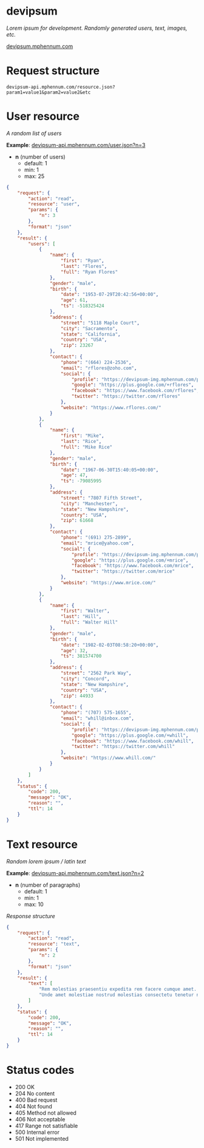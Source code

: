# devipsum

_Lorem ipsum for development. Randomly generated users, text, images, etc._

[devipsum.mphennum.com](https://devipsum.mphennum.com/)

# Request structure

```
devipsum-api.mphennum.com/resource.json?param1=value1&param2=value2&etc
```

# User resource

_A random list of users_

__Example__: [devipsum-api.mphennum.com/user.json?n=3](https://devipsum-api.mphennum.com/user.json?n=3)

- __n__ (number of users)
	- default: 1
	- min: 1
	- max: 25

```json
{
	"request": {
		"action": "read",
		"resource": "user",
		"params": {
			"n": 3
		},
		"format": "json"
	},
	"result": {
		"users": [
			{
				"name": {
					"first": "Ryan",
					"last": "Flores",
					"full": "Ryan Flores"
				},
				"gender": "male",
				"birth": {
					"date": "1953-07-29T20:42:56+00:00",
					"age": 61,
					"ts": -518325424
				},
				"address": {
					"street": "5118 Maple Court",
					"city": "Sacramento",
					"state": "California",
					"country": "USA",
					"zip": 23267
				},
				"contact": {
					"phone": "(664) 224-2536",
					"email": "rflores@zoho.com",
					"social": {
						"profile": "https://devipsum-img.mphennum.com/profile/male-35.png",
						"google": "https://plus.google.com/+rflores",
						"facebook": "https://www.facebook.com/rflores",
						"twitter": "https://twitter.com/rflores"
					},
					"website": "https://www.rflores.com/"
				}
			},
			{
				"name": {
					"first": "Mike",
					"last": "Rice",
					"full": "Mike Rice"
				},
				"gender": "male",
				"birth": {
					"date": "1967-06-30T15:40:05+00:00",
					"age": 47,
					"ts": -79085995
				},
				"address": {
					"street": "7807 Fifth Street",
					"city": "Manchester",
					"state": "New Hampshire",
					"country": "USA",
					"zip": 61668
				},
				"contact": {
					"phone": "(691) 275-2899",
					"email": "mrice@yahoo.com",
					"social": {
						"profile": "https://devipsum-img.mphennum.com/profile/male-34.png",
						"google": "https://plus.google.com/+mrice",
						"facebook": "https://www.facebook.com/mrice",
						"twitter": "https://twitter.com/mrice"
					},
					"website": "https://www.mrice.com/"
				}
			},
			{
				"name": {
					"first": "Walter",
					"last": "Hill",
					"full": "Walter Hill"
				},
				"gender": "male",
				"birth": {
					"date": "1982-02-03T08:58:20+00:00",
					"age": 32,
					"ts": 381574700
				},
				"address": {
					"street": "2562 Park Way",
					"city": "Concord",
					"state": "New Hampshire",
					"country": "USA",
					"zip": 44933
				},
				"contact": {
					"phone": "(707) 575-1655",
					"email": "whill@inbox.com",
					"social": {
						"profile": "https://devipsum-img.mphennum.com/profile/male-9.png",
						"google": "https://plus.google.com/+whill",
						"facebook": "https://www.facebook.com/whill",
						"twitter": "https://twitter.com/whill"
					},
					"website": "https://www.whill.com/"
				}
			}
		]
	},
	"status": {
		"code": 200,
		"message": "OK",
		"reason": "",
		"ttl": 14
	}
}
```

# Text resource

_Random lorem ipsum / latin text_

__Example__: [devipsum-api.mphennum.com/text.json?n=2](https://devipsum-api.mphennum.com/text.json?n=2)

- __n__ (number of paragraphs)
	- default: 1
	- min: 1
	- max: 10

_Response structure_
```json
{
	"request": {
		"action": "read",
		"resource": "text",
		"params": {
			"n": 2
		},
		"format": "json"
	},
	"result": {
		"text": [
			"Rem molestias praesentiu expedita rem facere cumque amet. Expedita facere irure provident quod nihil distinctio voluptatib. Placeat ex a saepe corrupti provident. Deserunt provident excepturi. Voluptate dolor quibusdam voluptatib corrupti hic optio repellat.",
			"Unde amet molestiae nostrud molestias consectetu tenetur nam. Expedita dicta inventore eaque ipsum similique. Dicta voluptate quaerat vero ullamco exercitati."
		]
	},
	"status": {
		"code": 200,
		"message": "OK",
		"reason": "",
		"ttl": 14
	}
}
```

# Status codes

- 200 OK
- 204 No content
- 400 Bad request
- 404 Not found
- 405 Method not allowed
- 406 Not acceptable
- 417 Range not satisfiable
- 500 Internal error
- 501 Not implemented
